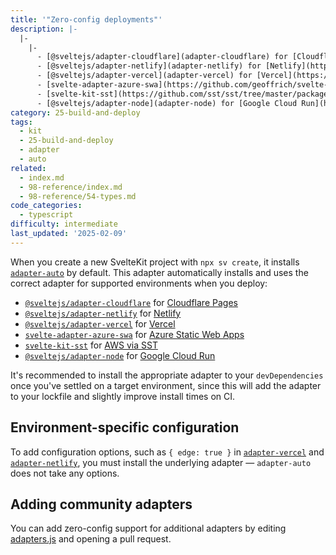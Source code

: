 ```yaml
---
title: '"Zero-config deployments"'
description: |-
  |-
    |-
      - [@sveltejs/adapter-cloudflare](adapter-cloudflare) for [Cloudflare Pages](https://developers.cloudflare.com/pages/)
      - [@sveltejs/adapter-netlify](adapter-netlify) for [Netlify](https://netlify.com/)
      - [@sveltejs/adapter-vercel](adapter-vercel) for [Vercel](https://vercel.com/)
      - [svelte-adapter-azure-swa](https://github.com/geoffrich/svelte-adapter-azure-swa) for [Azure Static Web Apps](https://docs.microsoft.com/en-us/azure/static-web-apps/)
      - [svelte-kit-sst](https://github.com/sst/sst/tree/master/packages/svelte-kit-sst) for [AWS via SST](https://sst.dev/docs/start/aws/svelte)
      - [@sveltejs/adapter-node](adapter-node) for [Google Cloud Run](https://cloud.google.com/run)
category: 25-build-and-deploy
tags:
  - kit
  - 25-build-and-deploy
  - adapter
  - auto
related:
  - index.md
  - 98-reference/index.md
  - 98-reference/54-types.md
code_categories:
  - typescript
difficulty: intermediate
last_updated: '2025-02-09'
---
```


When you create a new SvelteKit project with `npx sv create`, it installs [`adapter-auto`](https://github.com/sveltejs/kit/tree/main/packages/adapter-auto) by default. This adapter automatically installs and uses the correct adapter for supported environments when you deploy:

- [`@sveltejs/adapter-cloudflare`](adapter-cloudflare) for [Cloudflare Pages](https://developers.cloudflare.com/pages/)
- [`@sveltejs/adapter-netlify`](adapter-netlify) for [Netlify](https://netlify.com/)
- [`@sveltejs/adapter-vercel`](adapter-vercel) for [Vercel](https://vercel.com/)
- [`svelte-adapter-azure-swa`](https://github.com/geoffrich/svelte-adapter-azure-swa) for [Azure Static Web Apps](https://docs.microsoft.com/en-us/azure/static-web-apps/)
- [`svelte-kit-sst`](https://github.com/sst/sst/tree/master/packages/svelte-kit-sst) for [AWS via SST](https://sst.dev/docs/start/aws/svelte)
- [`@sveltejs/adapter-node`](adapter-node) for [Google Cloud Run](https://cloud.google.com/run)

It's recommended to install the appropriate adapter to your `devDependencies` once you've settled on a target environment, since this will add the adapter to your lockfile and slightly improve install times on CI.

## Environment-specific configuration

To add configuration options, such as `{ edge: true }` in [`adapter-vercel`](adapter-vercel) and [`adapter-netlify`](adapter-netlify), you must install the underlying adapter — `adapter-auto` does not take any options.

## Adding community adapters

You can add zero-config support for additional adapters by editing [adapters.js](https://github.com/sveltejs/kit/blob/main/packages/adapter-auto/adapters.js) and opening a pull request.
